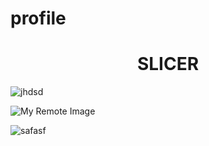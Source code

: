 # profile

<h1 align="center">SLICER</h1>

![jhdsd](https://cdn.discordapp.com/attachments/971842472797949994/971842806194778132/zzz.gif)

![My Remote Image](https://i.imgur.com/gM0zF1w.jpeg)

![safasf](https://cdn.discordapp.com/attachments/971842472797949994/971842806194778132/zzz.gif)
<p align="left">
</p>



